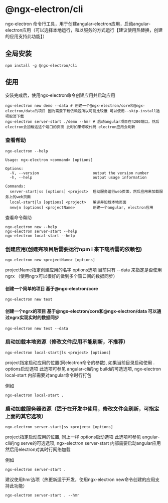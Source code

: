 # @ngx-electron/cli

ngx-electron 命令行工具，用于创建angular-electron应用，启动angular-electron应用（可以选择本地运行，和以服务的方式运行【建议使用热替换，创建的应用支持此功能】）

## 全局安装

```
npm install -g @ngx-electron/cli
```

## 使用

安装完成后，使用ngx-electron命令创建应用并启动应用

```
ngx-electron new demo --data # 创建一个@ngx-electron/core和@ngx-electron/data的项目 因为需要下载依赖包所以可能比较慢 可以使用--skip-install选项取消下载
ngx-electron server-start ./demo --hmr # 启动angular项目在4200端口，然后electron会加载这这个端口的页面 此时如果修改代码 electron应用会刷新
```

### 查看帮助

```
ngx-electron --help
```

```
Usage: ngx-electron <command> [options]

Options:
  -V, --version                        output the version number
  -h, --help                           output usage information

Commands:
  server-start|ss [options] <project>  启动服务运行web页面，然后应用来加载服务上的web页面
  local-start|ls [options] <project>   编译并加载本地页面
  new|n [options] <projectName>        创建一个angular, electron应用

```

查看命令帮助
```
ngx-electron new --help
ngx-electron server-start --help
ngx-electron local-start --help
```

### 创建应用(创建完项目后需要运行npm i 来下载所需的依赖包)
```
ngx-electron new <projectName> [options]
```
projectName指定创建应用的名字
options选项  目前只有 --data 来指定是否使用ngrx （使用ngrx可以很好的做到多个窗口间的数据同步）

#### 创建一个简单的项目 基于@ngx-electron/core

```
ngx-electron new test
```

#### 创建一个ngrx的项目 基于@ngx-electron/core和@ngx-electron/data 可以通过ngrx实现实时的数据同步

```
ngx-electron new test --data
```


### 启动加载本地资源（修改文件应用不能刷新，不推荐）


```
ngx-electron local-start|ls <project> [options]
```
project指定启动应用的位置(同electron命令的参数), 如果当前目录启动使用 .
options启动选项 此选项可参见 angular-cli的ng build的可选选项, ngx-electron local-start 内部需要对angular命令时行打包

例如
```
ngx-electron local-start .
```

### 启动加载服务器资源（适于在开发中使用，修改文件会刷新，可指定上面的其它选项）

```
ngx-electron server-start|ss <project> [options]
```
project指定启动应用的位置, 同上一样
options启动选项 此选项可参见 angular-cli的ng serve的可选选项, ngx-electron server-start 内部需要启动angular应用 然后用electron对其时行网络加载

例如
```
ngx-electron server-start .
```

建议使用hmr选项（热更新适于开发，使用ngx-electron new命令创建的应用支持此功能）

```
ngx-electron server-start . --hmr
```

